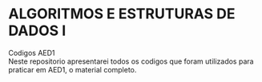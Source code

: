 # ALGORITMOS E ESTRUTURAS DE DADOS I
Codigos AED1  
Neste repositorio apresentarei todos os codigos que foram utilizados para praticar em AED1, o material completo.